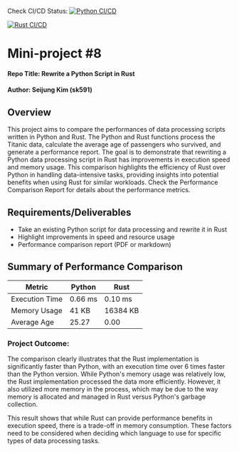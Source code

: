 Check CI/CD Status:
[![Python CI/CD](https://github.com/nogibjj/kim_seijung_project8_python_to_rust/actions/workflows/python.yml/badge.svg)](https://github.com/nogibjj/kim_seijung_project8_python_to_rust/actions/workflows/python.yml)

[![Rust CI/CD](https://github.com/nogibjj/kim_seijung_project8_python_to_rust/actions/workflows/rust.yml/badge.svg)](https://github.com/nogibjj/kim_seijung_project8_python_to_rust/actions/workflows/rust.yml)

# Mini-project #8
#### Repo Title: Rewrite a Python Script in Rust
#### Author: Seijung Kim (sk591)

## Overview
This project aims to compare the performances of data processing scripts written in Python and Rust. The Python and Rust functions process the Titanic data, calculate the average age of passengers who survived, and generate a performance report. The goal is to demonstrate that rewriting a Python data processing script in Rust has improvements in execution speed and memory usage. This comparison highlights the efficiency of Rust over Python in handling data-intensive tasks, providing insights into potential benefits when using Rust for similar workloads. Check the Performance Comparison Report for details about the performance metrics.

## Requirements/Deliverables
* Take an existing Python script for data processing and rewrite it in Rust
* Highlight improvements in speed and resource usage
* Performance comparison report (PDF or markdown)

## Summary of Performance Comparison  
| Metric            | Python                | Rust                  |
|-------------------|-----------------------|-----------------------|
| Execution Time    | 0.66 ms               | 0.10 ms               |
| Memory Usage      | 41 KB                 | 16384 KB              |
| Average Age       | 25.27                 | 0.00                  |

### Project Outcome:
The comparison clearly illustrates that the Rust implementation is significantly faster than Python, with an execution time over 6 times faster than the Python version. While Python's memory usage was relatively low, the Rust implementation processed the data more efficiently. However, it also utilized more memory in the process, which may be due to the way memory is allocated and managed in Rust versus Python's garbage collection.

This result shows that while Rust can provide performance benefits in execution speed, there is a trade-off in memory consumption. These factors need to be considered when deciding which language to use for specific types of data processing tasks.